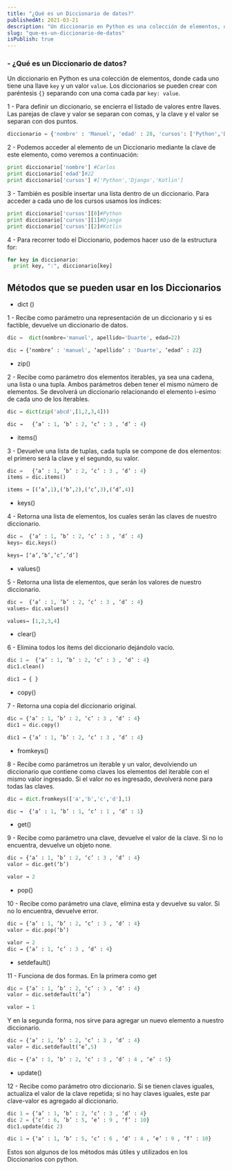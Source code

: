 ```yaml
---
title: "¿Qué es un Diccionario de datos?"
publishedAt: 2021-03-21
description: "Un diccionario en Python es una colección de elementos, donde cada uno tiene una llave `key` y un valor `value`. Los diccionarios se pueden crear con paréntesis `{}` separando con una coma cada par `key: value`."
slug: "que-es-un-diccionario-de-datos"
isPublish: true
---
```


### - ¿Qué es un Diccionario de datos?

Un diccionario en Python es una colección de elementos, donde cada uno tiene una llave `key` y un valor `value`. Los diccionarios se pueden crear con paréntesis `{}` separando con una coma cada par `key: value`.

1 - Para definir un diccionario, se encierra el listado de valores entre llaves. Las parejas de clave y valor se separan con comas, y la clave y el valor se separan con dos puntos.

```python
diccionario = {'nombre' : 'Manuel', 'edad' : 28, 'cursos': ['Python','Django','Kotlin'] }
```

2 - Podemos acceder al elemento de un Diccionario mediante la clave de este elemento, como veremos a continuación:

```python
print diccionario['nombre'] #Carlos
print diccionario['edad']#22
print diccionario['cursos'] #['Python','Django','Kotlin']
```

3 - También es posible insertar una lista dentro de un diccionario. Para acceder a cada uno de los cursos usamos los índices:

```python
print diccionario['cursos'][0]#Python
print diccionario['cursos'][1]#Django
print diccionario['cursos'][2]#Kotlin
```

4 - Para recorrer todo el Diccionario, podemos hacer uso de la estructura for:

```python
for key in diccionario:
  print key, ":", diccionario[key]
```

## Métodos que se pueden usar en los Diccionarios

- dict ()

1 - Recibe como parámetro una representación de un diccionario y si es factible, devuelve un diccionario de datos.

```python
dic =  dict(nombre='manuel', apellido='Duarte', edad=22)

dic → {‘nombre’ : 'manuel', ‘apellido’ : 'Duarte', ‘edad’ : 22}
```

- zip()

2 - Recibe como parámetro dos elementos iterables, ya sea una cadena, una lista o una tupla. Ambos parámetros deben tener el mismo número de elementos. Se devolverá un diccionario relacionando el elemento i-esimo de cada uno de los iterables.

```python
dic = dict(zip('abcd',[1,2,3,4]))

dic →   {‘a’ : 1, ’b’ : 2, ‘c’ : 3 , ‘d’ : 4}
```

- items()

3 - Devuelve una lista de tuplas, cada tupla se compone de dos elementos: el primero será la clave y el segundo, su valor.

```python
dic =   {‘a’ : 1, ’b’ : 2, ‘c’ : 3 , ‘d’ : 4}
items = dic.items()

items → [(‘a’,1),(‘b’,2),(‘c’,3),(‘d’,4)]
```

- keys()

4 - Retorna una lista de elementos, los cuales serán las claves de nuestro diccionario.

```python
dic =  {‘a’ : 1, ’b’ : 2, ‘c’ : 3 , ‘d’ : 4}
keys= dic.keys()

keys→ [‘a’,’b’,’c’,’d’]
```

- values()

5 - Retorna una lista de elementos, que serán los valores de nuestro diccionario.

```python
dic =  {‘a’ : 1, ’b’ : 2, ‘c’ : 3 , ‘d’ : 4}
values= dic.values()

values→ [1,2,3,4]
```

- clear()

6 - Elimina todos los ítems del diccionario dejándolo vacío.

```python
dic 1 =  {‘a’ : 1, ’b’ : 2, ‘c’ : 3 , ‘d’ : 4}
dic1.clean()

dic1 → { }
```

- copy()

7 - Retorna una copia del diccionario original.

```python
dic = {‘a’ : 1, ’b’ : 2, ‘c’ : 3 , ‘d’ : 4}
dic1 = dic.copy()

dic1 → {‘a’ : 1, ’b’ : 2, ‘c’ : 3 , ‘d’ : 4}
```

- fromkeys()

8 - Recibe como parámetros un iterable y un valor, devolviendo un diccionario que contiene como claves los elementos del iterable con el mismo valor ingresado. Si el valor no es ingresado, devolverá none para todas las claves.

```python
dic = dict.fromkeys(['a','b','c','d'],1)

dic →  {‘a’ : 1, ’b’ : 1, ‘c’ : 1 , ‘d’ : 1}
```

- get()

9 - Recibe como parámetro una clave, devuelve el valor de la clave. Si no lo encuentra, devuelve un objeto none.

```python
dic = {‘a’ : 1, ’b’ : 2, ‘c’ : 3 , ‘d’ : 4}
valor = dic.get(‘b’)

valor → 2
```

- pop()

10 - Recibe como parámetro una clave, elimina esta y devuelve su valor. Si no lo encuentra, devuelve error.

```python
dic = {‘a’ : 1, ’b’ : 2, ‘c’ : 3 , ‘d’ : 4}
valor = dic.pop(‘b’)

valor → 2
dic → {‘a’ : 1, ‘c’ : 3 , ‘d’ : 4}
```

- setdefault()

11 - Funciona de dos formas. En la primera como get

```python
dic = {‘a’ : 1, ’b’ : 2, ‘c’ : 3 , ‘d’ : 4}
valor = dic.setdefault(‘a’)

valor → 1
```

Y en la segunda forma, nos sirve para agregar un nuevo elemento a nuestro diccionario.

```python
dic = {‘a’ : 1, ’b’ : 2, ‘c’ : 3 , ‘d’ : 4}
valor = dic.setdefault(‘e’,5)

dic → {‘a’ : 1, ’b’ : 2, ‘c’ : 3 , ‘d’ : 4 , ‘e’ : 5}
```

- update()

12 - Recibe como parámetro otro diccionario. Si se tienen claves iguales, actualiza el valor de la clave repetida; si no hay claves iguales, este par clave-valor es agregado al diccionario.

```python
dic 1 = {‘a’ : 1, ’b’ : 2, ‘c’ : 3 , ‘d’ : 4}
dic 2 = {‘c’ : 6, ’b’ : 5, ‘e’ : 9 , ‘f’ : 10}
dic1.update(dic 2)

dic 1 → {‘a’ : 1, ’b’ : 5, ‘c’ : 6 , ‘d’ : 4 , ‘e’ : 9 , ‘f’ : 10}
```

Estos son algunos de los métodos más útiles y utilizados en los Diccionarios con python.
